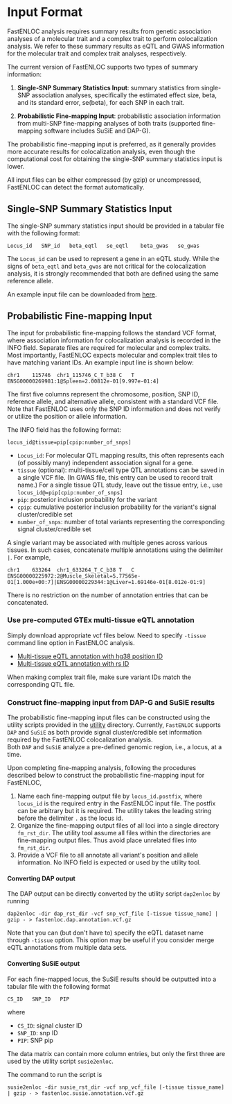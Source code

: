 

# Input Format


FastENLOC analysis requires summary results from genetic association analyses of a molecular trait and a complex trait to perform colocalization analysis. We refer to these summary results as eQTL and GWAS information for the molecular trait and complex trait analyses, respectively.

The current version of FastENLOC supports two types of summary information:

1. **Single-SNP Summary Statistics Input**: summary statistics from single-SNP association analyses, specifically the estimated effect size, beta, and its standard error, se(beta), for each SNP in each trait.

2. **Probabilistic Fine-mapping Input**: probabilistic association information from multi-SNP fine-mapping analyses of both traits (supported fine-mapping software includes SuSiE and DAP-G).

The probabilistic fine-mapping input is preferred, as it generally provides more accurate results for colocalization analysis, even though the computational cost for obtaining the single-SNP summary statistics input is lower.

All input files can be either compressed (by gzip) or uncompressed, FastENLOC can detect the format automatically.



## Single-SNP Summary Statistics Input

The single-SNP summary statistics input should be provided in a tabular file with the following format:
```
Locus_id   SNP_id   beta_eqtl   se_eqtl    beta_gwas   se_gwas
```
The ``Locus_id`` can be used to represent a gene in an eQTL study. While the signs of ``beta_eqtl`` and ``beta_gwas`` are not critical for the colocalization analysis, it is strongly recommended that both are defined using the same reference allele.

An example input file can be downloaded from [here]().


## Probabilistic Fine-mapping Input

The input for probabilistic fine-mapping follows the standard VCF format, where association information for colocalization analysis is recorded in the INFO field. Separate files are required for molecular and complex traits. Most importantly, FastENLOC expects molecular and complex trait tiles to have matching variant IDs.
An example input line is shown below:
```
chr1	115746	chr1_115746_C_T_b38	C	T	ENSG00000269981:1@Spleen=2.00812e-01[9.997e-01:4]
```

The first five columns represent the chromosome, position, SNP ID, reference allele, and alternative allele, consistent with a standard VCF file. Note that FastENLOC uses only the SNP ID information and does not verify or utilize the position or allele information.

The INFO field has the following format:
```
locus_id@tissue=pip[cpip:number_of_snps]
```
+ ``Locus_id``: For molecular QTL mapping results, this often represents each (of possibly many) independent association signal  for a gene.
+ ``tissue`` (optional): multi-tissue/cell type QTL annotations can be saved in a single VCF file. (In GWAS file, this entry can be used to record trait name.) For a single tissue QTL study, leave out the tissue entry, i.e., use ``locus_id@=pip[cpip:number_of_snps]``
+ ``pip``: posterior inclusion probability for the variant
+ ``cpip``: cumulative posterior inclusion probability for the variant's signal cluster/credible set
+ ``number_of_snps``: number of total variants representing the corresponding signal cluster/credible set

A single variant may be associated with multiple genes across various tissues. In such cases, concatenate multiple annotations using the delimiter ``|``. For example, 
```
chr1	633264	chr1_633264_T_C_b38	T	C	ENSG00000225972:2@Muscle_Skeletal=5.77565e-01[1.000e+00:7]|ENSG00000229344:1@Liver=1.69146e-01[8.012e-01:9]
```
There is no restriction on the number of annotation entries that can be concatenated.


### Use pre-computed GTEx multi-tissue eQTL annotation

Simply download appropriate vcf files below. Need to specify ``-tissue`` command line option in FastENLOC analysis. 

+  [Multi-tissue eQTL annotation with hg38 position ID](https://drive.google.com/open?id=1kfH_CffxyCtZcx3z7k63rIARNidLv1_P)
+  [Multi-tissue eQTL annotation with rs ID](https://drive.google.com/open?id=1rSaHenk8xOFtQo7VuDZevRkjUz6iwuj0)

When making complex trait file, make sure variant IDs match the corresponding QTL file.



### Construct fine-mapping input from DAP-G and SuSiE results

The probabilistic fine-mapping input files can be constructed using the utility scripts provided in the [utility](../utility/) directory. 
Currently, ``FastENLOC`` supports ``DAP`` and ``SuSiE`` as both provide signal cluster/credible set information required by the FastENLOC colocalization analysis.  
Both ``DAP`` and ``SuSiE`` analyze a pre-defined genomic region, i.e., a locus, at a time. 

Upon completing fine-mapping analysis, following the procedures described below to construct the probabilistic fine-mapping input for FastENLOC,

1. Name each fine-mapping output file by ``locus_id.postfix``, where ``locus_id`` is the required entry in the FastENLOC input file.  The postfix can be arbitrary but it is required. The utility takes the leading string before the delimiter ``.`` as the locus id.
2. Organize the fine-mapping output files of all loci into a single directory ``fm_rst_dir``. The utility tool assume all files within the directories are fine-mapping output files. Thus avoid place unrelated files into ``fm_rst_dir``.
3. Provide a VCF file to all annotate all variant's position and allele information. No INFO field is expected or used by the utility tool. 


#### Converting DAP output

The DAP output can be directly converted by the utility script ``dap2enloc`` by running 
```
dap2enloc -dir dap_rst_dir -vcf snp_vcf_file [-tissue tissue_name] | gzip - > fastenloc.dap.annotation.vcf.gz
```

Note that you can (but don't have to) specify the eQTL dataset name through ``-tissue`` option. This option may be useful if you consider merge eQTL annotations from multiple data sets.

#### Converting SuSiE output

For each fine-mapped locus, the SuSiE results should be outputted into a tabular file with the following format
```
CS_ID   SNP_ID   PIP
```
where
+ ``CS_ID``: signal cluster ID
+ ``SNP_ID``: snp ID
+ ``PIP``: SNP pip

The data matrix can contain more column entries, but only the first three are used by the utility script ``susie2enloc``.

The command to run the script is  
```
susie2enloc -dir susie_rst_dir -vcf snp_vcf_file [-tissue tissue_name] | gzip - > fastenloc.susie.annotation.vcf.gz
```




